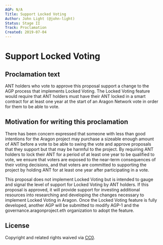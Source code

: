 ```yaml
---
AGP: N/A
Title: Support Locked Voting
Author: John Light (@john-light)
Status: Stage II
Track: Proclamation
Created: 2019-07-04
---
```


# Support Locked Voting

## Proclamation text

ANT holders who vote to approve this proposal support a change to the AGP process that implements Locked Voting. The Locked Voting feature would require that ANT holders must have their ANT locked in a smart contract for at least one year at the start of an Aragon Network vote in order for them to be able to vote.

## Motivation for writing this proclamation

There has been concern expressed that someone with less than good intentions for the Aragon project may purchase a sizeable enough amount of ANT before a vote to be able to swing the vote and approve proposals that they support but that may be harmful to the project. By requiring ANT holders to lock their ANT for a period of at least one year to be qualified to vote, we ensure that voters are exposed to the near-term consequences of their voting decisions, and that voters are committed to supporting the project by holding ANT for at least one year after participating in a vote.

This proposal does not implement Locked Voting but is intended to gauge and signal the level of support for Locked Voting by ANT holders. If this proposal is approved, it will provide support for investing additional resources into researching and developing the changes necessary to implement Locked Voting in Aragon. Once the Locked Voting feature is fully developed, another AGP will be submitted to modify AGP-1 and the governance.aragonproject.eth organization to adopt the feature.

## License
Copyright and related rights waived via [CC0](https://creativecommons.org/publicdomain/zero/1.0/).
